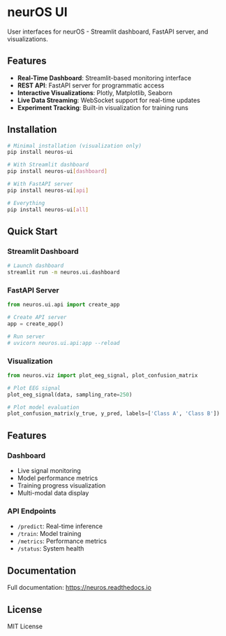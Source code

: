 # neurOS UI

User interfaces for neurOS - Streamlit dashboard, FastAPI server, and visualizations.

## Features

- **Real-Time Dashboard**: Streamlit-based monitoring interface
- **REST API**: FastAPI server for programmatic access
- **Interactive Visualizations**: Plotly, Matplotlib, Seaborn
- **Live Data Streaming**: WebSocket support for real-time updates
- **Experiment Tracking**: Built-in visualization for training runs

## Installation

```bash
# Minimal installation (visualization only)
pip install neuros-ui

# With Streamlit dashboard
pip install neuros-ui[dashboard]

# With FastAPI server
pip install neuros-ui[api]

# Everything
pip install neuros-ui[all]
```

## Quick Start

### Streamlit Dashboard

```bash
# Launch dashboard
streamlit run -m neuros.ui.dashboard
```

### FastAPI Server

```python
from neuros.ui.api import create_app

# Create API server
app = create_app()

# Run server
# uvicorn neuros.ui.api:app --reload
```

### Visualization

```python
from neuros.viz import plot_eeg_signal, plot_confusion_matrix

# Plot EEG signal
plot_eeg_signal(data, sampling_rate=250)

# Plot model evaluation
plot_confusion_matrix(y_true, y_pred, labels=['Class A', 'Class B'])
```

## Features

### Dashboard
- Live signal monitoring
- Model performance metrics
- Training progress visualization
- Multi-modal data display

### API Endpoints
- `/predict`: Real-time inference
- `/train`: Model training
- `/metrics`: Performance metrics
- `/status`: System health

## Documentation

Full documentation: https://neuros.readthedocs.io

## License

MIT License
